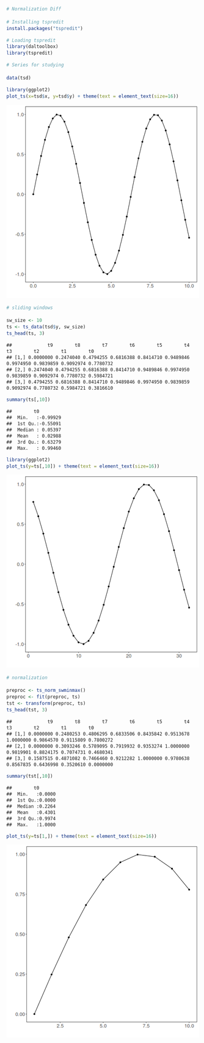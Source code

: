 
``` r
# Normalization Diff

# Installing tspredit
install.packages("tspredit")
```


``` r
# Loading tspredit
library(daltoolbox)
library(tspredit) 
```



``` r
# Series for studying

data(tsd)
```


``` r
library(ggplot2)
plot_ts(x=tsd$x, y=tsd$y) + theme(text = element_text(size=16))
```

![plot of chunk unnamed-chunk-4](fig/ts_norm_swminmax/unnamed-chunk-4-1.png)


``` r
# sliding windows

sw_size <- 10
ts <- ts_data(tsd$y, sw_size)
ts_head(ts, 3)
```

```
##             t9        t8        t7        t6        t5        t4        t3        t2        t1        t0
## [1,] 0.0000000 0.2474040 0.4794255 0.6816388 0.8414710 0.9489846 0.9974950 0.9839859 0.9092974 0.7780732
## [2,] 0.2474040 0.4794255 0.6816388 0.8414710 0.9489846 0.9974950 0.9839859 0.9092974 0.7780732 0.5984721
## [3,] 0.4794255 0.6816388 0.8414710 0.9489846 0.9974950 0.9839859 0.9092974 0.7780732 0.5984721 0.3816610
```

``` r
summary(ts[,10])
```

```
##        t0          
##  Min.   :-0.99929  
##  1st Qu.:-0.55091  
##  Median : 0.05397  
##  Mean   : 0.02988  
##  3rd Qu.: 0.63279  
##  Max.   : 0.99460
```


``` r
library(ggplot2)
plot_ts(y=ts[,10]) + theme(text = element_text(size=16))
```

![plot of chunk unnamed-chunk-6](fig/ts_norm_swminmax/unnamed-chunk-6-1.png)


``` r
# normalization

preproc <- ts_norm_swminmax()
preproc <- fit(preproc, ts)
tst <- transform(preproc, ts)
ts_head(tst, 3)
```

```
##             t9        t8        t7        t6        t5        t4        t3        t2        t1        t0
## [1,] 0.0000000 0.2480253 0.4806295 0.6833506 0.8435842 0.9513678 1.0000000 0.9864570 0.9115809 0.7800272
## [2,] 0.0000000 0.3093246 0.5789095 0.7919932 0.9353274 1.0000000 0.9819901 0.8824175 0.7074731 0.4680341
## [3,] 0.1587515 0.4871082 0.7466460 0.9212282 1.0000000 0.9780638 0.8567835 0.6436998 0.3520610 0.0000000
```

``` r
summary(tst[,10])
```

```
##        t0        
##  Min.   :0.0000  
##  1st Qu.:0.0000  
##  Median :0.2264  
##  Mean   :0.4301  
##  3rd Qu.:0.9974  
##  Max.   :1.0000
```

``` r
plot_ts(y=ts[1,]) + theme(text = element_text(size=16))
```

![plot of chunk unnamed-chunk-7](fig/ts_norm_swminmax/unnamed-chunk-7-1.png)

